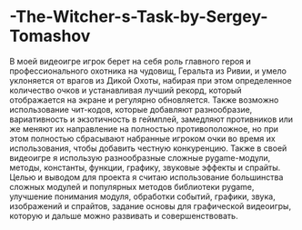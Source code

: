 # -The-Witcher-s-Task-by-Sergey-Tomashov
В моей видеоигре игрок берет на себя роль главного героя и профессионального охотника на чудовищ, Геральта из Ривии, и умело уклоняется от врагов из Дикой Охоты, набирая при этом определенное количество очков и устанавливая лучший рекорд, который отображается на экране и регулярно обновляется. Также возможно использование чит-кодов, которые добавляют разнообразие, вариативность и экзотичность в геймплей, замедляют противников или же меняют их направление на полностью противоположное, но при этом полностью сбрасывают набранные игроком очки во время их использования, чтобы добавить честную конкуренцию. Также в своей видеоигре я использую разнообразные сложные pygame-модули, методы, константы, функции, графику, звуковые эффекты и спрайты. Целью и выводом для проекта я считаю использование большинства сложных модулей и популярных методов библиотеки pygame, улучшение понимания модуля, обработки событий, графики, звука, изображений и спрайтов, задание основы для графической видеоигры, которую и дальше можно развивать и совершенствовать.

